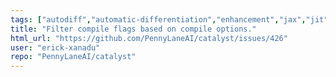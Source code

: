 ```yaml
---
tags: ["autodiff","automatic-differentiation","enhancement","jax","jit","llvm","mlir","pennylane","python","qir","quantum","quantum-compiler","quantum-computing"]
title: "Filter compile flags based on compile options."
html_url: "https://github.com/PennyLaneAI/catalyst/issues/426"
user: "erick-xanadu"
repo: "PennyLaneAI/catalyst"
---
```



